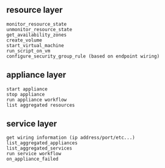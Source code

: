 resource layer
--------------
    monitor_resource_state
    unmonitor_resource_state
    get_availability_zones
    create_volume
    start_virtual_machine
    run_script_on_vm
    configure_security_group_rule (based on endpoint wiring)

appliance layer
---------------
    start appliance
    stop appliance
    run appliance workflow
    list aggregated resources

service layer
-------------
    get wiring information (ip address/port/etc...)
    list_aggregated_appliances
    list_aggregated_services
    run service workflow
    on_appliance_failed